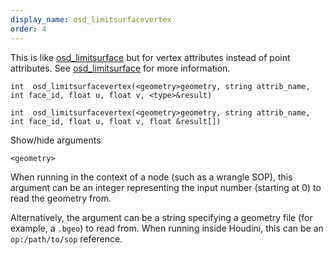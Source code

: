```yaml
---
display_name: osd_limitsurfacevertex
order: 4
---
```

This is like [osd_limitsurface](osd_limitsurface.html "Evaluates a point attribute at the subdivision limit surface using Open Subdiv.") but for vertex attributes instead of point attributes.
See [osd_limitsurface](osd_limitsurface.html "Evaluates a point attribute at the subdivision limit surface using Open Subdiv.") for more information.

`int  osd_limitsurfacevertex(<geometry>geometry, string attrib_name, int face_id, float u, float v, <type>&result)`

`int  osd_limitsurfacevertex(<geometry>geometry, string attrib_name, int face_id, float u, float v, float &result[])`

Show/hide arguments

`<geometry>`

When running in the context of a node (such as a wrangle SOP), this argument can be an integer representing the input number (starting at 0) to read the geometry from.

Alternatively, the argument can be a string specifying a geometry file (for example, a `.bgeo`) to read from. When running inside Houdini, this can be an `op:/path/to/sop` reference.
